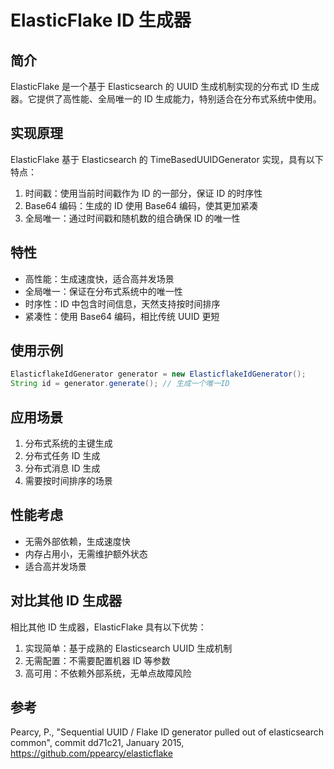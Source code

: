 # ElasticFlake ID 生成器

## 简介

ElasticFlake 是一个基于 Elasticsearch 的 UUID 生成机制实现的分布式 ID 生成器。它提供了高性能、全局唯一的 ID 生成能力，特别适合在分布式系统中使用。

## 实现原理

ElasticFlake 基于 Elasticsearch 的 TimeBasedUUIDGenerator 实现，具有以下特点：

1. 时间戳：使用当前时间戳作为 ID 的一部分，保证 ID 的时序性
2. Base64 编码：生成的 ID 使用 Base64 编码，使其更加紧凑
3. 全局唯一：通过时间戳和随机数的组合确保 ID 的唯一性

## 特性

- 高性能：生成速度快，适合高并发场景
- 全局唯一：保证在分布式系统中的唯一性
- 时序性：ID 中包含时间信息，天然支持按时间排序
- 紧凑性：使用 Base64 编码，相比传统 UUID 更短

## 使用示例

```java
ElasticflakeIdGenerator generator = new ElasticflakeIdGenerator();
String id = generator.generate(); // 生成一个唯一ID
```

## 应用场景

1. 分布式系统的主键生成
2. 分布式任务 ID 生成
3. 分布式消息 ID 生成
4. 需要按时间排序的场景

## 性能考虑

- 无需外部依赖，生成速度快
- 内存占用小，无需维护额外状态
- 适合高并发场景

## 对比其他 ID 生成器

相比其他 ID 生成器，ElasticFlake 具有以下优势：

1. 实现简单：基于成熟的 Elasticsearch UUID 生成机制
2. 无需配置：不需要配置机器 ID 等参数
3. 高可用：不依赖外部系统，无单点故障风险

## 参考

Pearcy, P., "Sequential UUID / Flake ID generator pulled out of elasticsearch common", commit dd71c21, January 2015, https://github.com/ppearcy/elasticflake
